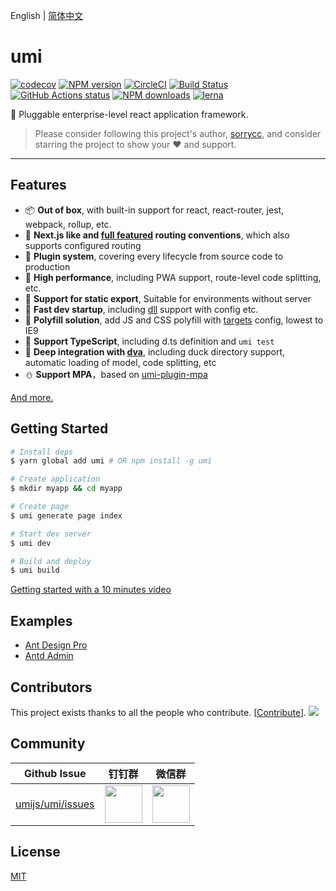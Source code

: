English | [简体中文](./README_zh-CN.md)

# umi

[![codecov](https://codecov.io/gh/umijs/umi/branch/master/graph/badge.svg)](https://codecov.io/gh/umijs/umi) [![NPM version](https://img.shields.io/npm/v/umi.svg?style=flat)](https://npmjs.org/package/umi) [![CircleCI](https://circleci.com/gh/umijs/umi/tree/master.svg?style=svg)](https://circleci.com/gh/umijs/umi/tree/master) [![Build Status](https://chenshuai2144.visualstudio.com/umi/_apis/build/status/umijs.umi?branchName=master)](https://chenshuai2144.visualstudio.com/umi/_build/latest?definitionId=1&branchName=master) [![GitHub Actions status](https://github.com/umijs/umi/workflows/Node%20CI/badge.svg)](https://github.com/umijs/umi) [![NPM downloads](http://img.shields.io/npm/dm/umi.svg?style=flat)](https://npmjs.org/package/umi) [![lerna](https://img.shields.io/badge/maintained%20with-lerna-cc00ff.svg)](https://lernajs.io/)

🌋 Pluggable enterprise-level react application framework.

> Please consider following this project's author, [sorrycc](https://github.com/sorrycc), and consider starring the project to show your ❤️ and support.

---

## Features

- 📦 **Out of box**, with built-in support for react, react-router, jest, webpack, rollup, etc.
- 🏈 **Next.js like and [full featured](https://umijs.org/guide/router.html) routing conventions**, which also supports configured routing
- 🎉 **Plugin system**, covering every lifecycle from source code to production
- 🚀 **High performance**, including PWA support, route-level code splitting, etc.
- 💈 **Support for static export**, Suitable for environments without server
- 🚄 **Fast dev startup**, including [dll](https://umijs.org/plugin/umi-plugin-react.html#dll) support with config etc.
- 🐠 **Polyfill solution**, add JS and CSS polyfill with [targets](https://umijs.org/config/#targets) config, lowest to IE9
- 🍁 **Support TypeScript**, including d.ts definition and `umi test`
- 🌴 **Deep integration with [dva](https://dvajs.com/)**, including duck directory support, automatic loading of model, code splitting, etc
- ⛄️ **Support MPA**，based on [umi-plugin-mpa](https://github.com/umijs/umi-plugin-mpa)

[And more.](https://www.npmjs.com/search?q=umi-plugin)

## Getting Started

```bash
# Install deps
$ yarn global add umi # OR npm install -g umi

# Create application
$ mkdir myapp && cd myapp

# Create page
$ umi generate page index

# Start dev server
$ umi dev

# Build and deploy
$ umi build
```

[Getting started with a 10 minutes video](https://youtu.be/vkAUGUlYm24)

## Examples

- [Ant Design Pro](https://github.com/ant-design/ant-design-pro)
- [Antd Admin](https://github.com/zuiidea/antd-admin)

## Contributors

This project exists thanks to all the people who contribute. [[Contribute](CONTRIBUTING.md)]. <a href="https://github.com/umijs/umi/graphs/contributors"><img src="https://opencollective.com/umi/contributors.svg?width=890&button=false" /></a>

## Community

| Github Issue                                            | 钉钉群                                                                                                                         | 微信群                                                                                      |
| ------------------------------------------------------- | ------------------------------------------------------------------------------------------------------------------------------ | ------------------------------------------------------------------------------------------- |
| [umijs/umi/issues](https://github.com/umijs/umi/issues) | <img src="https://img.alicdn.com/tfs/TB1KxCae9f2gK0jSZFPXXXsopXa-1125-1485.jpg" width="60" /> | <img src="https://img.alicdn.com/tfs/TB1pd1ce8r0gK0jSZFnXXbRRXXa-430-430.jpg" width="60" /> |

## License

[MIT](https://github.com/umijs/umi/blob/master/LICENSE)
